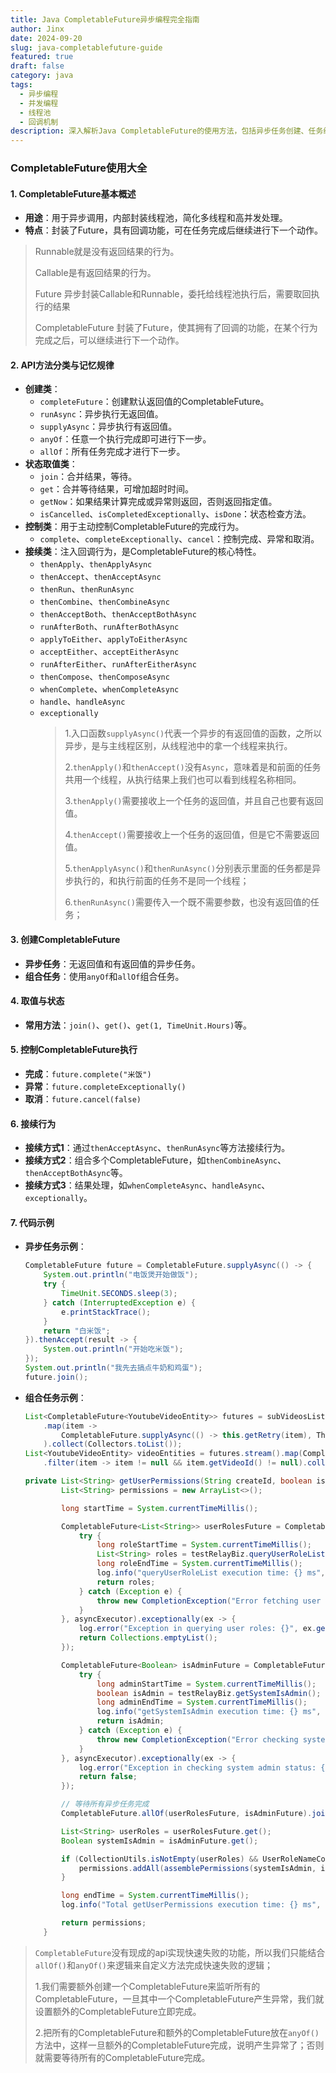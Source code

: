 ```yaml
---
title: Java CompletableFuture异步编程完全指南
author: Jinx
date: 2024-09-20
slug: java-completablefuture-guide
featured: true
draft: false
category: java
tags:
  - 异步编程
  - 并发编程
  - 线程池
  - 回调机制
description: 深入解析Java CompletableFuture的使用方法，包括异步任务创建、任务组合、异常处理、线程池配置等核心特性，并通过实际案例展示其在高并发场景下的最佳实践
---
```


### CompletableFuture使用大全

#### 1. CompletableFuture基本概述

- **用途**：用于异步调用，内部封装线程池，简化多线程和高并发处理。
- **特点**：封装了Future，具有回调功能，可在任务完成后继续进行下一个动作。

> Runnable就是没有返回结果的行为。
>
> Callable是有返回结果的行为。
>
> Future 异步封装Callable和Runnable，委托给线程池执行后，需要取回执行的结果
>
> CompletableFuture 封装了Future，使其拥有了回调的功能，在某个行为完成之后，可以继续进行下一个动作。

#### 2. API方法分类与记忆规律

- **创建类**：
  - `completeFuture`：创建默认返回值的CompletableFuture。
  - `runAsync`：异步执行无返回值。
  - `supplyAsync`：异步执行有返回值。
  - `anyOf`：任意一个执行完成即可进行下一步。
  - `allOf`：所有任务完成才进行下一步。
- **状态取值类**：
  - `join`：合并结果，等待。
  - `get`：合并等待结果，可增加超时时间。
  - `getNow`：如果结果计算完成或异常则返回，否则返回指定值。
  - `isCancelled`、`isCompletedExceptionally`、`isDone`：状态检查方法。
- **控制类**：用于主动控制CompletableFuture的完成行为。
  - `complete`、`completeExceptionally`、`cancel`：控制完成、异常和取消。
- **接续类**：注入回调行为，是CompletableFuture的核心特性。
  - `thenApply`、`thenApplyAsync`
  - `thenAccept`、`thenAcceptAsync`
  - `thenRun`、`thenRunAsync`
  - `thenCombine`、`thenCombineAsync`
  - `thenAcceptBoth`、`thenAcceptBothAsync`
  - `runAfterBoth`、`runAfterBothAsync`
  - `applyToEither`、`applyToEitherAsync`
  - `acceptEither`、`acceptEitherAsync`
  - `runAfterEither`、`runAfterEitherAsync`
  - `thenCompose`、`thenComposeAsync`
  - `whenComplete`、`whenCompleteAsync`
  - `handle`、`handleAsync`
  - `exceptionally`
    > 1.入口函数`supplyAsync()`代表一个异步的有返回值的函数，之所以异步，是与主线程区别，从线程池中的拿一个线程来执行。
    >
    > 2.`thenApply()`和`thenAccept()`没有`Async`，意味着是和前面的任务共用一个线程，从执行结果上我们也可以看到线程名称相同。
    >
    > 3.`thenApply()`需要接收上一个任务的返回值，并且自己也要有返回值。
    >
    > 4.`thenAccept()`需要接收上一个任务的返回值，但是它不需要返回值。
    >
    > 5.`thenApplyAsync()`和`thenRunAsync()`分别表示里面的任务都是异步执行的，和执行前面的任务不是同一个线程；
    >
    > 6.`thenRunAsync()`需要传入一个既不需要参数，也没有返回值的任务；

#### 3. 创建CompletableFuture

- **异步任务**：无返回值和有返回值的异步任务。
- **组合任务**：使用`anyOf`和`allOf`组合任务。

#### 4. 取值与状态

- **常用方法**：`join()`、`get()`、`get(1, TimeUnit.Hours)`等。

#### 5. 控制CompletableFuture执行

- **完成**：`future.complete("米饭")`
- **异常**：`future.completeExceptionally()`
- **取消**：`future.cancel(false)`

#### 6. 接续行为

- **接续方式1**：通过`thenAcceptAsync`、`thenRunAsync`等方法接续行为。
- **接续方式2**：组合多个CompletableFuture，如`thenCombineAsync`、`thenAcceptBothAsync`等。
- **接续方式3**：结果处理，如`whenCompleteAsync`、`handleAsync`、`exceptionally`。

#### 7. 代码示例

- **异步任务示例**：

  ```java
  CompletableFuture future = CompletableFuture.supplyAsync(() -> {
      System.out.println("电饭煲开始做饭");
      try {
          TimeUnit.SECONDS.sleep(3);
      } catch (InterruptedException e) {
          e.printStackTrace();
      }
      return "白米饭";
  }).thenAccept(result -> {
      System.out.println("开始吃米饭");
  });
  System.out.println("我先去搞点牛奶和鸡蛋");
  future.join();
  ```

- **组合任务示例**：

  ```java
  List<CompletableFuture<YoutubeVideoEntity>> futures = subVideosList.stream()
      .map(item ->
          CompletableFuture.supplyAsync(() -> this.getRetry(item), ThreadPoolHolder.BG_CRAWLER_POOL)
      ).collect(Collectors.toList());
  List<YoutubeVideoEntity> videoEntities = futures.stream().map(CompletableFuture::join)
      .filter(item -> item != null && item.getVideoId() != null).collect(Collectors.toList());
  ```

  ```java
  private List<String> getUserPermissions(String createId, boolean isFromGetUserRoleList) throws Exception {
          List<String> permissions = new ArrayList<>();

          long startTime = System.currentTimeMillis();

          CompletableFuture<List<String>> userRolesFuture = CompletableFuture.supplyAsync(() -> {
              try {
                  long roleStartTime = System.currentTimeMillis();
                  List<String> roles = testRelayBiz.queryUserRoleList(createId);
                  long roleEndTime = System.currentTimeMillis();
                  log.info("queryUserRoleList execution time: {} ms", roleEndTime - roleStartTime);
                  return roles;
              } catch (Exception e) {
                  throw new CompletionException("Error fetching user roles", e);
              }
          }, asyncExecutor).exceptionally(ex -> {
              log.error("Exception in querying user roles: {}", ex.getMessage());
              return Collections.emptyList();
          });

          CompletableFuture<Boolean> isAdminFuture = CompletableFuture.supplyAsync(() -> {
              try {
                  long adminStartTime = System.currentTimeMillis();
                  boolean isAdmin = testRelayBiz.getSystemIsAdmin();
                  long adminEndTime = System.currentTimeMillis();
                  log.info("getSystemIsAdmin execution time: {} ms", adminEndTime - adminStartTime);
                  return isAdmin;
              } catch (Exception e) {
                  throw new CompletionException("Error checking system admin status", e);
              }
          }, asyncExecutor).exceptionally(ex -> {
              log.error("Exception in checking system admin status: {}", ex.getMessage());
              return false;
          });

          // 等待所有异步任务完成
          CompletableFuture.allOf(userRolesFuture, isAdminFuture).join();

          List<String> userRoles = userRolesFuture.get();
          Boolean systemIsAdmin = isAdminFuture.get();

          if (CollectionUtils.isNotEmpty(userRoles) && UserRoleNameConstant.checkUserRole(userRoles)) {
              permissions.addAll(assemblePermissions(systemIsAdmin, isFromGetUserRoleList));
          }

          long endTime = System.currentTimeMillis();
          log.info("Total getUserPermissions execution time: {} ms", endTime - startTime);

          return permissions;
      }
  ```

> `CompletableFuture`没有现成的api实现快速失败的功能，所以我们只能结合`allOf()`和`anyOf()`来逻辑来自定义方法完成快速失败的逻辑；
>
> 1.我们需要额外创建一个CompletableFuture来监听所有的CompletableFuture，一旦其中一个CompletableFuture产生异常，我们就设置额外的CompletableFuture立即完成。
>
> 2.把所有的CompletableFuture和额外的CompletableFuture放在`anyOf()`方法中，这样一旦额外的CompletableFuture完成，说明产生异常了；否则就需要等待所有的CompletableFuture完成。
